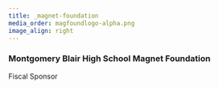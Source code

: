 ```yaml
---
title: _magnet-foundation
media_order: magfoundlogo-alpha.png
image_align: right
---
```


### Montgomery Blair High School Magnet Foundation
Fiscal Sponsor